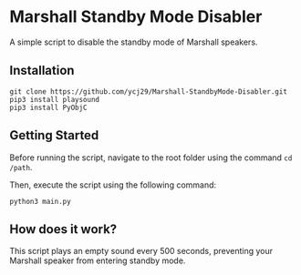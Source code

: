 # Marshall Standby Mode Disabler

A simple script to disable the standby mode of Marshall speakers.

## Installation

```
git clone https://github.com/ycj29/Marshall-StandbyMode-Disabler.git
pip3 install playsound
pip3 install PyObjC
```

## Getting Started

Before running the script, navigate to the root folder using the command `cd /path`.

Then, execute the script using the following command:

```
python3 main.py
```

## How does it work?
This script plays an empty sound every 500 seconds, preventing your Marshall speaker from entering standby mode.

